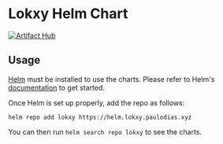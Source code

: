 # Lokxy Helm Chart

[![Artifact Hub](https://img.shields.io/endpoint?url=https://artifacthub.io/badge/repository/lokxy)](https://artifacthub.io/packages/search?repo=lokxy)

## Usage

[Helm](https://helm.sh) must be installed to use the charts.
Please refer to Helm's [documentation](https://helm.sh/docs/) to get started.

Once Helm is set up properly, add the repo as follows:

```console
helm repo add lokxy https://helm.lokxy.paulodias.xyz
```

You can then run `helm search repo lokxy` to see the charts.
